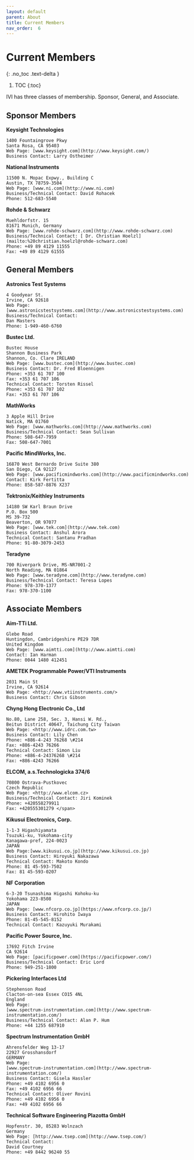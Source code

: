 ```yaml
---
layout: default
parent: About
title: Current Members
nav_order:  6
---
```


# Current Members
{: .no_toc .text-delta }

1. TOC
{:toc}

IVI has three classes of membership.  Sponsor, General, and Associate.

## Sponsor Members

**Keysight Technologies**

    1400 Fountaingrove Pkwy
    Santa Rosa, CA 95403
    Web Page: [www.keysight.com](http://www.keysight.com/)
    Business Contact: Larry Ostheimer


**National Instruments**

    11500 N. Mopac Expwy., Building C
    Austin, TX 78759-3504
    Web Page: [www.ni.com](http://www.ni.com)
    Business/Technical Contact: David Rohacek
    Phone: 512-683-5540

**Rohde & Schwarz**

    Muehldorfstr. 15
    81671 Munich, Germany
    Web Page: [www.rohde-schwarz.com](http://www.rohde-schwarz.com)
    Business/Technical Contact: [ Dr. Christian Hoelzl](mailto:%20christian.hoelzl@rohde-schwarz.com)
    Phone: +49 89 4129 11555
    Fax: +49 89 4129 61555

## General Members

**Astronics Test Systems**

    4 Goodyear St.
    Irvine, CA 92618
    Web Page:
    [www.astronicstestsystems.com](http://www.astronicstestsystems.com)
    Business/Technical Contact:
    Dan Masters
    Phone: 1-949-460-6760

**Bustec Ltd.**

    Bustec House
    Shannon Business Park
    Shannon, Co. Clare IRELAND
    Web Page: [www.bustec.com](http://www.bustec.com)
    Business Contact: Dr. Fred Bloennigen
    Phone: +353 61 707 100
    Fax: +353 61 707 106
    Technical Contact: Torsten Rissel
    Phone: +353 61 707 102
    Fax: +353 61 707 106

**MathWorks**

    3 Apple Hill Drive
    Natick, MA 01760
    Web Page: [www.mathworks.com](http://www.mathworks.com)
    Business/Technical Contact: Sean Sullivan
    Phone: 508-647-7959
    Fax: 508-647-7001

**Pacific MindWorks, Inc.**

    16870 West Bernardo Drive Suite 380
    San Diego, CA 92127
    Web Page: [www.pacificmindworks.com](http://www.pacificmindworks.com)
    Contact: Kirk Fertitta
    Phone: 858-587-8876 X237

**Tektronix/Keithley Instruments**

    14180 SW Karl Braun Drive
    P.O. Box 500
    MS 39-732
    Beaverton, OR 97077
    Web Page: [www.tek.com](http://www.tek.com)
    Business Contact: Anshul Arora
    Technical Contact: Santanu Pradhan
    Phone: 91-80-3079-2453

**Teradyne**

    700 Riverpark Drive, MS-NR7001-2
    North Reading, MA 01864
    Web Page: [www.teradyne.com](http://www.teradyne.com)
    Business/Technical Contact: Teresa Lopes
    Phone: 978-370-1377
    Fax: 978-370-1100

## Associate Members

**Aim-TTi Ltd.**

    Glebe Road
    Huntingdon, Cambridgeshire PE29 7DR
    United Kingdom
    Web Page: [www.aimtti.com](http://www.aimtti.com)
    Contact: Ian Harman
    Phone: 0044 1480 412451

**AMETEK Programmable Power/VTI Instruments**

    2031 Main St
    Irvine, CA 92614
    Web Page: <http://www.vtiinstruments.com/>
    Business Contact: Chris Gibson

**Chyng Hong Electronic Co., Ltd**

    No.80, Lane 258, Sec. 3, Hansi W. Rd.,
    Beitun District 40647, Taichung City Taiwan
    Web Page: <http://www.idrc.com.tw>
    Business Contact: Lily Chen
    Phone: +886-4-243 76268 \#214
    Fax: +886-4243 76266
    Technical Contact: Simon Liu
    Phone: +886-4-24376268 \#214
    Fax: +886-4243 76266



**ELCOM, a.s.Technologicka 374/6**

    70800 Ostrava-Pustkovec
    Czech Republic
    Web Page: <http://www.elcom.cz>
    Business/Technical Contact: Jiri Kominek
    Phone: +420558279911
    Fax: +420555301279 </span>

**Kikusui Electronics, Corp.**

    1-1-3 Higashiyamata
    Tsuzuki-ku, Yokohama-city
    Kanagawa-pref, 224-0023
    JAPAN
    Web Page:[www.kikusui.co.jp](http://www.kikusui.co.jp)
    Business Contact: Hiroyuki Nakazawa
    Technical Contact: Makoto Kondo
    Phone: 81 45-593-7502
    Fax: 81 45-593-0207

**NF Corporation**

    6-3-20 Tsunashima Higashi Kohoku-ku
    Yokohama 223-8508
    JAPAN
    Web Page: [www.nfcorp.co.jp](https://www.nfcorp.co.jp/)
    Business Contact: Hirohito Iwaya
    Phone: 81-45-545-8152
    Technical Contact: Kazuyuki Murakami

**Pacific Power Source, Inc.**

    17692 Fitch Irvine
    CA 92614
    Web Page: [pacificpower.com](https://pacificpower.com/)
    Business/Technical Contact: Eric Lord
    Phone: 949-251-1800

**Pickering Interfaces Ltd** 

    Stephenson Road
    Clacton-on-sea Essex CO15 4NL
    England
    Web Page:
    [www.spectrum-instrumentation.com](http://www.spectrum-instrumentation.com/)
    Business/Technical Contact: Alan P. Hum
    Phone: +44 1255 687910

**Spectrum Instrumentation GmbH**

    Ahrensfelder Weg 13-17
    22927 Grosshansdorf
    GERMANY
    Web Page:
    [www.spectrum-instrumentation.com](http://www.spectrum-instrumentation.com/)
    Business Contact: Gisela Hassler
    Phone: +49 4102 6956 0
    Fax: +49 4102 6956 66
    Technical Contact: Oliver Rovini
    Phone: +49 4102 6956 0
    Fax: +49 4102 6956 66

**Technical Software Engineering Plazotta GmbH**

    Hopfenstr. 30, 85283 Wolnzach
    Germany
    Web Page: [http://www.tsep.com](http://www.tsep.com/)
    Technical Contact:
    David Courtney
    Phone: +49 8442 96240 55
